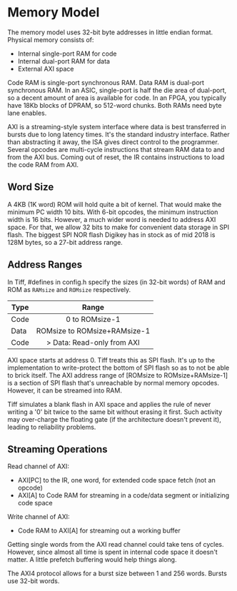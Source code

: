 # Memory Model

The memory model uses 32-bit byte addresses in little endian format. Physical memory consists of:

- Internal single-port RAM for code
- Internal dual-port RAM for data
- External AXI space

Code RAM is single-port synchronous RAM. Data RAM is dual-port synchronous RAM. In an ASIC, single-port is half the die area of dual-port, so a decent amount of area is available for code. In an FPGA, you typically have 18Kb blocks of DPRAM, so 512-word chunks. Both RAMs need byte lane enables.

AXI is a streaming-style system interface where data is best transferred in bursts due to long latency times. It's the standard industry interface. Rather than abstracting it away, the ISA gives direct control to the programmer. Several opcodes are multi-cycle instructions that stream RAM data to and from the AXI bus. Coming out of reset, the IR contains instructions to load the code RAM from AXI.

## Word Size

A 4KB (1K word) ROM will hold quite a bit of kernel. That would make the minimum PC width 10 bits. With 6-bit opcodes, the minimum instruction width is 16 bits. However, a much wider word is needed to address AXI space. For that, we allow 32 bits to make for convenient data storage in SPI flash. The biggest SPI NOR flash Digikey has in stock as of mid 2018 is 128M bytes, so a 27-bit address range.

## Address Ranges

In Tiff, #defines in config.h specify the sizes (in 32-bit words) of RAM and ROM as `RAMsize` and `ROMsize` respectively.

| Type  | Range                        |
| ------|:----------------------------:|
| Code  | 0 to ROMsize-1               |
| Data  | ROMsize to ROMsize+RAMsize-1 |
| Code  | > Data: Read-only from AXI   |     

AXI space starts at address 0. Tiff treats this as SPI flash. It's up to the implementation to write-protect the bottom of SPI flash so as to not be able to brick itself. The AXI address range of \[ROMsize to ROMsize+RAMsize-1\] is a section of SPI flash that's unreachable by normal memory opcodes. However, it can be streamed into RAM.

Tiff simulates a blank flash in AXI space and applies the rule of never writing a '0' bit twice to the same bit without erasing it first. Such activity may over-charge the floating gate (if the architecture doesn't prevent it), leading to reliability problems. 

## Streaming Operations

Read channel of AXI:

- AXI\[PC\] to the IR, one word, for extended code space fetch (not an opcode)
- AXI\[A\] to Code RAM for streaming in a code/data segment or initializing code space

Write channel of AXI:

- Code RAM to AXI\[A\] for streaming out a working buffer

Getting single words from the AXI read channel could take tens of cycles. However, since almost all time is spent in internal code space it doesn't matter. A little prefetch buffering would help things along. 

The AXI4 protocol allows for a burst size between 1 and 256 words. Bursts use 32-bit words.
